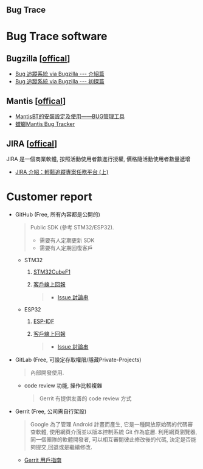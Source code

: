 Bug Trace
---

# Bug Trace software

## Bugzilla [[offical](https://www.bugzilla.org)]

+ [Bug 追蹤系統 via Bugzilla --- 介紹篇](https://ithelp.ithome.com.tw/articles/10202877)
+ [Bug 追蹤系統 via Bugzilla --- 初探篇](https://ithelp.ithome.com.tw/articles/10203204)

## Mantis [[offical](https://www.mantisbt.org/)]

+ [MantisBT的安裝設定及使用——BUG管理工具](https://tw511.com/a/01/21425.html)
+ [螳螂Mantis Bug Tracker](https://chiangchingchi.pixnet.net/blog/post/93063290)

## JIRA [[offical](https://www.atlassian.com/software/jira?bundle=jira-software&edition=free)]

JIRA 是一個商業軟體, 按照活動使用者數進行授權, 價格隨活動使用者數量遞增

+ [JIRA 介紹：輕鬆追蹤專案任務平台 (上)](https://www.astralweb.com.tw/introduction-of-atlassian-jira/)

# Customer report

+ GitHub (Free, 所有內容都是公開的)
    > Public SDK (參考 STM32/ESP32).
    > + 需要有人定期更新 SDK
    > + 需要有人定期回復客戶

    - STM32
        1. [STM32CubeF1](https://github.com/STMicroelectronics/STM32CubeF1)

        1. [客戶線上回報](https://github.com/STMicroelectronics/STM32CubeF1/issues)

            > + [Issue 討論串](https://github.com/STMicroelectronics/STM32CubeF1/issues/39)

    - ESP32
        1. [ESP-IDF](https://github.com/espressif/esp-idf)

        1. [客戶線上回報](https://github.com/espressif/esp-idf/issues)

            > + [Issue 討論串](https://github.com/espressif/esp-idf/issues/9156)

+ GitLab (Free, 可設定存取權限/隱藏Private-Projects)
    > 內部開發使用.

    - code review 功能, 操作比較複雜
        > Gerrit 有提供友善的 code review 方式

+ Gerrit (Free, 公司需自行架設)
    > Google 為了管理 Android 計畫而產生, 它是一種開放原始碼的代碼審查軟體, 使用網頁介面並以版本控制系統 Git 作為底層.
    利用網頁瀏覽器, 同一個團隊的軟體開發者, 可以相互審閱彼此修改後的代碼, 決定是否能夠提交,回退或是繼續修改.

    - [Gerrit 用戶指南](https://epost.gitbooks.io/gerrit-user-guide/content/)



